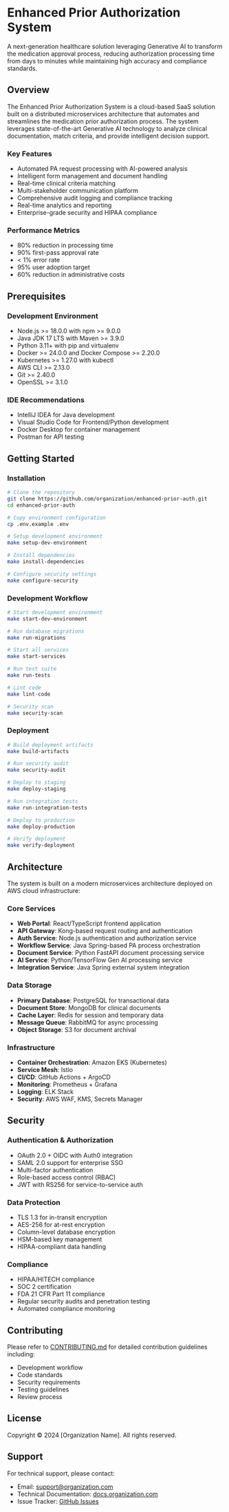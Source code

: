# Enhanced Prior Authorization System

A next-generation healthcare solution leveraging Generative AI to transform the medication approval process, reducing authorization processing time from days to minutes while maintaining high accuracy and compliance standards.

## Overview

The Enhanced Prior Authorization System is a cloud-based SaaS solution built on a distributed microservices architecture that automates and streamlines the medication prior authorization process. The system leverages state-of-the-art Generative AI technology to analyze clinical documentation, match criteria, and provide intelligent decision support.

### Key Features

- Automated PA request processing with AI-powered analysis
- Intelligent form management and document handling
- Real-time clinical criteria matching
- Multi-stakeholder communication platform
- Comprehensive audit logging and compliance tracking
- Real-time analytics and reporting
- Enterprise-grade security and HIPAA compliance

### Performance Metrics

- 80% reduction in processing time
- 90% first-pass approval rate
- < 1% error rate
- 95% user adoption target
- 60% reduction in administrative costs

## Prerequisites

### Development Environment

- Node.js >= 18.0.0 with npm >= 9.0.0
- Java JDK 17 LTS with Maven >= 3.9.0
- Python 3.11+ with pip and virtualenv
- Docker >= 24.0.0 and Docker Compose >= 2.20.0
- Kubernetes >= 1.27.0 with kubectl
- AWS CLI >= 2.13.0
- Git >= 2.40.0
- OpenSSL >= 3.1.0

### IDE Recommendations

- IntelliJ IDEA for Java development
- Visual Studio Code for Frontend/Python development
- Docker Desktop for container management
- Postman for API testing

## Getting Started

### Installation

```bash
# Clone the repository
git clone https://github.com/organization/enhanced-prior-auth.git
cd enhanced-prior-auth

# Copy environment configuration
cp .env.example .env

# Setup development environment
make setup-dev-environment

# Install dependencies
make install-dependencies

# Configure security settings
make configure-security
```

### Development Workflow

```bash
# Start development environment
make start-dev-environment

# Run database migrations
make run-migrations

# Start all services
make start-services

# Run test suite
make run-tests

# Lint code
make lint-code

# Security scan
make security-scan
```

### Deployment

```bash
# Build deployment artifacts
make build-artifacts

# Run security audit
make security-audit

# Deploy to staging
make deploy-staging

# Run integration tests
make run-integration-tests

# Deploy to production
make deploy-production

# Verify deployment
make verify-deployment
```

## Architecture

The system is built on a modern microservices architecture deployed on AWS cloud infrastructure:

### Core Services

- **Web Portal**: React/TypeScript frontend application
- **API Gateway**: Kong-based request routing and authentication
- **Auth Service**: Node.js authentication and authorization service
- **Workflow Service**: Java Spring-based PA process orchestration
- **Document Service**: Python FastAPI document processing service
- **AI Service**: Python/TensorFlow Gen AI processing service
- **Integration Service**: Java Spring external system integration

### Data Storage

- **Primary Database**: PostgreSQL for transactional data
- **Document Store**: MongoDB for clinical documents
- **Cache Layer**: Redis for session and temporary data
- **Message Queue**: RabbitMQ for async processing
- **Object Storage**: S3 for document archival

### Infrastructure

- **Container Orchestration**: Amazon EKS (Kubernetes)
- **Service Mesh**: Istio
- **CI/CD**: GitHub Actions + ArgoCD
- **Monitoring**: Prometheus + Grafana
- **Logging**: ELK Stack
- **Security**: AWS WAF, KMS, Secrets Manager

## Security

### Authentication & Authorization

- OAuth 2.0 + OIDC with Auth0 integration
- SAML 2.0 support for enterprise SSO
- Multi-factor authentication
- Role-based access control (RBAC)
- JWT with RS256 for service-to-service auth

### Data Protection

- TLS 1.3 for in-transit encryption
- AES-256 for at-rest encryption
- Column-level database encryption
- HSM-based key management
- HIPAA-compliant data handling

### Compliance

- HIPAA/HITECH compliance
- SOC 2 certification
- FDA 21 CFR Part 11 compliance
- Regular security audits and penetration testing
- Automated compliance monitoring

## Contributing

Please refer to [CONTRIBUTING.md](CONTRIBUTING.md) for detailed contribution guidelines including:

- Development workflow
- Code standards
- Security requirements
- Testing guidelines
- Review process

## License

Copyright © 2024 [Organization Name]. All rights reserved.

## Support

For technical support, please contact:
- Email: support@organization.com
- Technical Documentation: [docs.organization.com](https://docs.organization.com)
- Issue Tracker: [GitHub Issues](https://github.com/organization/enhanced-prior-auth/issues)
